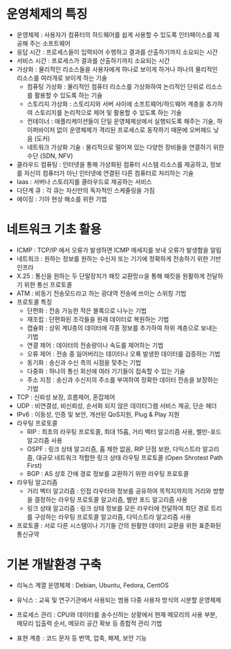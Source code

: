 # 운영체제의 특징
- 운영체제 : 사용자가 컴퓨터의 하드웨어를 쉽게 사용할 수 있도록 인터페이스를 제공해 주는 소프트웨어
- 응답 시간 : 프로세스들이 입력되어 수행하고 결과를 산출하기까지 소요되는 시간
- 서비스 시간 : 프로세스가 결과를 산출하기까지 소요되는 시간
- 가상화 : 물리적인 리소스들을 사용자에게 하나로 보이게 하거나 하나의 물리적인 리소스를 여러개로 보이게 하는 기술
  - 컴퓨팅 가상화 : 물리적인 컴퓨터 리소스를 가상화하여 논리적인 단위로 리소스를 활용할 수 있도록 하는 기술
  - 스토리지 가상화 : 스토리지와 서버 사이에 소프트웨어/하드웨어 계층을 추가하여 스토리지를 논리적으로 제어 및 활용할 수 있도록 하는 기술
  - 컨테이너 : 애플리케이션들이 단일 운영체제상에서 실행되도록 해주는 기술, 하이퍼바이저 없이 운영체제가 격리된 프로세스로 동작하기 때문에 오버헤드 낮음 (도커)
  - 네트워크 가상화 기술 : 물리적으로 떨어져 있는 다양한 장비들을 연결하기 위한 수단 (SDN, NFV)
 - 클라우드 컴퓨팅 : 인터넷을 통해 가상화된 컴퓨터 시스템 리소스를 제공하고, 정보를 자신의 컴퓨터가 아닌 인터넷에 연결된 다른 컴퓨터로 처리하는 기술
- Iaas : 서버나 스토리지를 클라우드로 제공하는 서비스
- 다단계 큐 : 각 큐는 자신만의 독자적인 스케줄링을 가짐
- 에이징 : 기아 현상 해소를 위한 기법

# 네트워크 기초 활용
- ICMP : TCP/IP 에서 오류가 발생하면 ICMP 메세지를 보내 오류가 발생함을 알림
- 네트워크 : 원하는 정보를 원하는 수신자 또는 기기에 정확하게 전송하기 위한 기반 인프라
- X.25 : 통신을 원하는 두 단말장치가 패킷 교환망ㅁ을 통해 패킷을 원활하게 전달하기 위한 통신 프로토콜
- ATM : 비동기 전송모드라고 하는 광대역 전송에 쓰이는 스위칭 기법
- 프로토콜 특징
  - 단편화 : 전송 가능한 작은 블록으로 나누는 기법
  - 재조립 : 단편화된 조각들을 원래 데이터로 복원하는 기법
  - 캡슐화 : 상위 계U층의 데이터에 각종 정보를 추가하여 하위 계층으로 보내는 기법
  - 연결 제어 : 데이터의 전송량이나 속도를 제어하는 기법
  - 오류 제어 : 전송 중 잃어버리는 데이터나 오륙 발생한 데이터를 검증하는 기법
  - 동기화 : 송신과 수신 측의 시점을 맞추는 기법
  - 다중화 : 하나의 통신 회선에 여러 기기들이 접속할 수 있는 기술
  - 주소 지정 : 송신과 수신지의 주소를 부여하여 정확한 데이터 전송을 보장하는 기법
- TCP : 신뢰성 보장, 흐름제어, 혼잡제어
- UDP : 비연결성, 비신뢰성, 순서화 되지 않은 데이터그램 서비스 제공, 단순 헤더
- IPv6 : 이동성, 인증 및 보안, 개선된 QoS지원, Plug & Play 지원
- 라우팅 프로토콜
  - RIP : 최초의 라우팅 프로토콜, 최대 15홉, 거리 벡터 알고리즘 사용, 벨만-포드 알고리즘 사용
  - OSPF : 링크 상태 알고리즘, 홉 제한 없음, RIP 단점 보완, 다익스트라 알고리즘, 대규모 네트워크 적합한 링크 상태 라우팅 프로토콜 (Open Shrotest Path First)
  - BGP : AS 상호 간에 경로 정보를 교환하기 위한 라우팅 프로토콜
- 라우팅 알고리즘
  - 거리 벡터 알고리즘 : 인접 라우터와 정보를 공유하여 목적지까지의 거리와 방향을 결정하는 라우팅 프로토콜 알고리즘, 벨만 포드 알고리즘 사용
  - 링크 상태 알고리즘 : 링크 상태 정보를 모든 라우터에 전달하여 최단 경로 트리를 구성하는 라우팅 프로토콜 알고리즘, 다익스트라 알고리즘 사용
- 프로토콜 : 서로 다른 시스템이나 기기들 간의 원활한 데이터 교환을 위한 표준화된 통신규약

# 기본 개발환경 구축
- 리눅스 계열 운영체제 : Debian, Ubuntu, Fedora, CentOS

- 유닉스 : 교육 및 연구기관에서 사용되는 범용 다중 사용자 방식의 시분할 운영체제
- 프로세스 관리 : CPU와 데이터를 송수신하는 상황에서 현재 메모리의 사용 부분, 메모리 입출력 순서, 메모리 공간 확보 등 종합적 관리 기법
- 표현 계층 : 코드 문자 등 번역, 압축, 해제, 보안 기능
  
